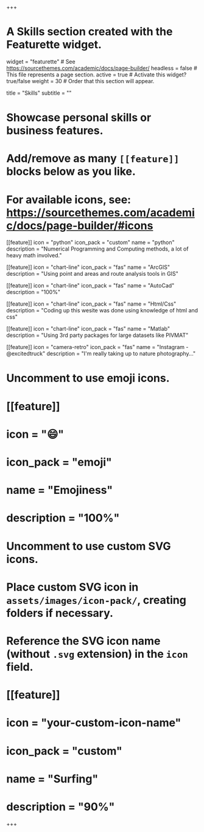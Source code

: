 +++

# A Skills section created with the Featurette widget.

widget = "featurette"  # See https://sourcethemes.com/academic/docs/page-builder/
headless = false  # This file represents a page section.
active = true  # Activate this widget? true/false
weight = 30  # Order that this section will appear.

title = "Skills"
subtitle = ""

# Showcase personal skills or business features.

# Add/remove as many `[[feature]]` blocks below as you like.

# For available icons, see: https://sourcethemes.com/academic/docs/page-builder/#icons

[[feature]]
icon = "python"
icon_pack = "custom"
name = "python"
description = "Numerical Programming and Computing methods, a lot of heavy math involved."

[[feature]]
icon = "chart-line"
icon_pack = "fas"
name = "ArcGIS"
description = "Using point and areas and route analysis tools in GIS"

[[feature]]
icon = "chart-line"
icon_pack = "fas"
name = "AutoCad"
description = "100%"

[[feature]]
icon = "chart-line"
icon_pack = "fas"
name = "Html/Css"
description = "Coding up this wesite was done using knowledge of html and css"

[[feature]]
icon = "chart-line"
icon_pack = "fas"
name = "Matlab"
description = "Using 3rd party packages for large datasets like PIVMAT"

[[feature]]
icon = "camera-retro"
icon_pack = "fas"
name = "Instagram - @excitedtruck"
description = "I'm really taking up to nature photography..."

# Uncomment to use emoji icons.

# [[feature]]

# icon = "😄"

# icon_pack = "emoji"

# name = "Emojiness"

# description = "100%"

# Uncomment to use custom SVG icons.

# Place custom SVG icon in `assets/images/icon-pack/`, creating folders if necessary.

# Reference the SVG icon name (without `.svg` extension) in the `icon` field.

# [[feature]]

# icon = "your-custom-icon-name"

# icon_pack = "custom"

# name = "Surfing"

# description = "90%"

+++
